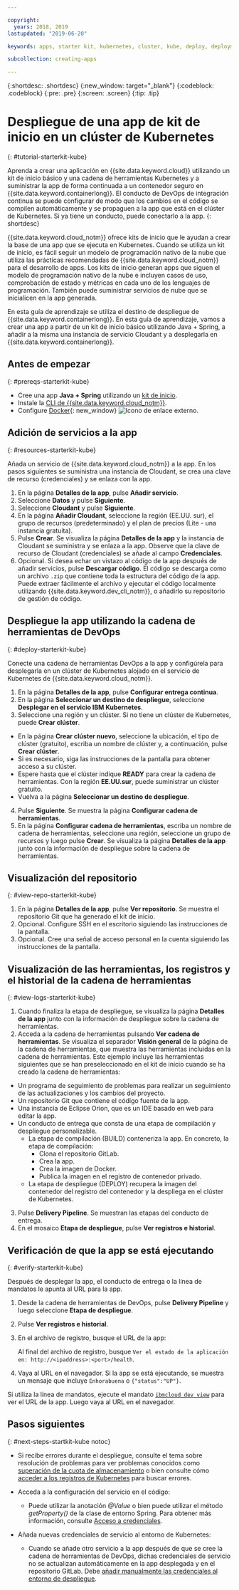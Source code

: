 ```yaml
---

copyright:
  years: 2018, 2019
lastupdated: "2019-06-20"

keywords: apps, starter kit, kubernetes, cluster, kube, deploy, deployment

subcollection: creating-apps

---
```


{:shortdesc: .shortdesc}
{:new_window: target="_blank"}
{:codeblock: .codeblock}
{:pre: .pre}
{:screen: .screen}
{:tip: .tip}

# Despliegue de una app de kit de inicio en un clúster de Kubernetes
{: #tutorial-starterkit-kube}

Aprenda a crear una aplicación en {{site.data.keyword.cloud}} utilizando un kit de inicio básico y una cadena de herramientas Kubernetes y a suministrar la app de forma continuada a un contenedor seguro en {{site.data.keyword.containerlong}}. El conducto de DevOps de integración continua se puede configurar de modo que los cambios en el código se compilen automáticamente y se propaguen a la app que está en el clúster de Kubernetes. Si ya tiene un conducto, puede conectarlo a la app.
{: shortdesc}

{{site.data.keyword.cloud_notm}} ofrece kits de inicio que le ayudan a crear la base de una app que se ejecuta en Kubernetes. Cuando se utiliza un kit de inicio, es fácil seguir un modelo de programación nativo de la nube que utiliza las prácticas recomendadas de {{site.data.keyword.cloud_notm}} para el desarrollo de apps. Los kits de inicio generan apps que siguen el modelo de programación nativo de la nube e incluyen casos de uso, comprobación de estado y métricas en cada uno de los lenguajes de programación. También puede suministrar servicios de nube que se inicialicen en la app generada.

En esta guía de aprendizaje se utiliza el destino de despliegue de {{site.data.keyword.containerlong}}. En esta guía de aprendizaje, vamos a crear una app a partir de un kit de inicio básico utilizando Java + Spring, a añadir a la misma una instancia de servicio Cloudant y a desplegarla en {{site.data.keyword.containerlong}}.

## Antes de empezar
{: #prereqs-starterkit-kube}

* Cree una app **Java + Spring** utilizando un [kit de inicio](/docs/apps/tutorials?topic=creating-apps-tutorial-starterkit).
* Instale la [CLI de {{site.data.keyword.cloud_notm}}](/docs/cli?topic=cloud-cli-getting-started).
* Configure [Docker](https://www.docker.com/get-started){: new_window} ![Icono de enlace externo](../../icons/launch-glyph.svg "Icono de enlace externo").

## Adición de servicios a la app
{: #resources-starterkit-kube}

Añada un servicio de {{site.data.keyword.cloud_notm}} a la app. En los pasos siguientes se suministra una instancia de Cloudant, se crea una clave de recurso (credenciales) y se enlaza con la app.

1. En la página **Detalles de la app**, pulse **Añadir servicio**.
2. Seleccione **Datos** y pulse **Siguiente**.
3. Seleccione **Cloudant** y pulse **Siguiente**.
4. En la página **Añadir Cloudant**, seleccione la región (EE.UU. sur), el grupo de recursos (predeterminado) y el plan de precios (Lite - una instancia gratuita).
5. Pulse **Crear**. Se visualiza la página **Detalles de la app** y la instancia de Cloudant se suministra y se enlaza a la app. Observe que la clave de recurso de Cloudant (credenciales) se añade al campo **Credenciales**.
6. Opcional. Si desea echar un vistazo al código de la app después de añadir servicios, pulse **Descargar código**. El código se descarga como un archivo `.zip` que contiene toda la estructura del código de la app. Puede extraer fácilmente el archivo y ejecutar el código localmente utilizando {{site.data.keyword.dev_cli_notm}}, o añadirlo su repositorio de gestión de código.

## Despliegue la app utilizando la cadena de herramientas de DevOps
{: #deploy-starterkit-kube}

Conecte una cadena de herramientas DevOps a la app y configúrela para desplegarla en un clúster de Kubernetes alojado en el servicio de Kubernetes de {{site.data.keyword.cloud_notm}}.

1. En la página **Detalles de la app**, pulse **Configurar entrega continua**.
2. En la página **Seleccionar un destino de despliegue**, seleccione **Desplegar en el servicio IBM Kubernetes**.
3. Seleccione una región y un clúster. Si no tiene un clúster de Kubernetes, puede **Crear clúster**.
  * En la página **Crear clúster nuevo**, seleccione la ubicación, el tipo de clúster (gratuito), escriba un nombre de clúster y, a continuación, pulse **Crear clúster**.
  * Si es necesario, siga las instrucciones de la pantalla para obtener acceso a su clúster.
  * Espere hasta que el clúster indique **READY** para crear la cadena de herramientas. Con la región **EE.UU.sur**, puede suministrar un clúster gratuito.
  * Vuelva a la página **Seleccionar un destino de despliegue**.
4. Pulse **Siguiente**. Se muestra la página **Configurar cadena de herramientas**.
5. En la página **Configurar cadena de herramientas**, escriba un nombre de cadena de herramientas, seleccione una región, seleccione un grupo de recursos y luego pulse **Crear**. Se visualiza la página **Detalles de la app** junto con la información de despliegue sobre la cadena de herramientas.

## Visualización del repositorio
{: #view-repo-starterkit-kube}

1. En la página **Detalles de la app**, pulse **Ver repositorio**. Se muestra el repositorio Git que ha generado el kit de inicio.
2. Opcional. Configure SSH en el escritorio siguiendo las instrucciones de la pantalla.
3. Opcional. Cree una señal de acceso personal en la cuenta siguiendo las instrucciones de la pantalla.

## Visualización de las herramientas, los registros y el historial de la cadena de herramientas
{: #view-logs-starterkit-kube}

1. Cuando finaliza la etapa de despliegue, se visualiza la página **Detalles de la app** junto con la información de despliegue sobre la cadena de herramientas.
2. Acceda a la cadena de herramientas pulsando **Ver cadena de herramientas**. Se visualiza el separador **Visión general** de la página de la cadena de herramientas, que muestra las herramientas incluidas en la cadena de herramientas. Este ejemplo incluye las herramientas siguientes que se han preseleccionado en el kit de inicio cuando se ha creado la cadena de herramientas:
  * Un programa de seguimiento de problemas para realizar un seguimiento de las actualizaciones y los cambios del proyecto.
  * Un repositorio Git que contiene el código fuente de la app.
  * Una instancia de Eclipse Orion, que es un IDE basado en web para editar la app.
  * Un conducto de entrega que consta de una etapa de compilación y despliegue personalizable.
	 * La etapa de compilación (BUILD) conteneriza la app. En concreto, la etapa de compilación:
	   * Clona el repositorio GitLab.
	   * Crea la app.
	   * Crea la imagen de Docker.
	   * Publica la imagen en el registro de contenedor privado.
	 * La etapa de despliegue (DEPLOY) recupera la imagen del contenedor del registro del contenedor y la despliega en el clúster de Kubernetes.
3. Pulse **Delivery Pipeline**. Se muestran las etapas del conducto de entrega.
4. En el mosaico **Etapa de despliegue**, pulse **Ver registros e historial**.

## Verificación de que la app se está ejecutando
{: #verify-starterkit-kube}

Después de desplegar la app, el conducto de entrega o la línea de mandatos le apunta al URL para la app.

1. Desde la cadena de herramientas de DevOps, pulse **Delivery Pipeline** y luego seleccione **Etapa de despliegue**.
2. Pulse **Ver registros e historial**.
3. En el archivo de registro, busque el URL de la app:

    Al final del archivo de registro, busque `Ver el estado de la aplicación en: http://<ipaddress>:<port>/health`.

4. Vaya al URL en el navegador. Si la app se está ejecutando, se muestra un mensaje que incluye `Enhorabuena` o `{"status":"UP"}`.

Si utiliza la línea de mandatos, ejecute el mandato [`ibmcloud dev view`](/docs/cli/idt?topic=cloud-cli-idt-cli#view) para ver el URL de la app. Luego vaya al URL en el navegador.

## Pasos siguientes
{: #next-steps-startkit-kube notoc}

* Si recibe errores durante el despliegue, consulte el tema sobre resolución de problemas para ver problemas conocidos como [superación de la cuota de almacenamiento](/docs/apps?topic=creating-apps-managingapps#exceed_quota) o bien consulte cómo [acceder a los registros de Kubernetes](/docs/apps?topic=creating-apps-managingapps#access_kube_logs) para buscar errores.

* Acceda a la configuración del servicio en el código:
	- Puede utilizar la anotación _@Value_ o bien puede utilizar el método _getProperty()_ de la clase de entorno Spring. Para obtener más información, consulte [Acceso a credenciales](/docs/java-spring?topic=java-spring-configuration#accessing-credentials).

* Añada nuevas credenciales de servicio al entorno de Kubernetes:
	- Cuando se añade otro servicio a la app después de que se cree la cadena de herramientas de DevOps, dichas credenciales de servicio no se actualizan automáticamente en la app desplegada y en el repositorio GitLab. Debe [añadir manualmente las credenciales al entorno de despliegue](/docs/apps?topic=creating-apps-credentials_overview).
